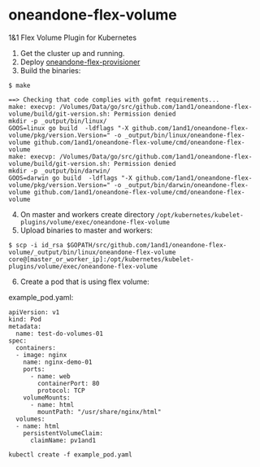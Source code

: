 # oneandone-flex-volume
1&amp;1 Flex Volume Plugin for Kubernetes


1. Get the cluster up and running. 
2. Deploy [oneandone-flex-provisioner](https://github.com/StackPointCloud/external-storage/blob/oneandone/oneandone/flex-volume/README.md)
3. Build the binaries:
```
$ make

==> Checking that code complies with gofmt requirements...
make: execvp: /Volumes/Data/go/src/github.com/1and1/oneandone-flex-volume/build/git-version.sh: Permission denied
mkdir -p _output/bin/linux/
GOOS=linux go build  -ldflags "-X github.com/1and1/oneandone-flex-volume/pkg/version.Version=" -o _output/bin/linux/oneandone-flex-volume github.com/1and1/oneandone-flex-volume/cmd/oneandone-flex-volume
make: execvp: /Volumes/Data/go/src/github.com/1and1/oneandone-flex-volume/build/git-version.sh: Permission denied
mkdir -p _output/bin/darwin/
GOOS=darwin go build  -ldflags "-X github.com/1and1/oneandone-flex-volume/pkg/version.Version=" -o _output/bin/darwin/oneandone-flex-volume github.com/1and1/oneandone-flex-volume/cmd/oneandone-flex-volume
```
4. On master and workers create directory `/opt/kubernetes/kubelet-plugins/volume/exec/oneandone-flex-volume`
5. Upload binaries to master and workers:
```
$ scp -i id_rsa $GOPATH/src/github.com/1and1/oneandone-flex-volume/_output/bin/linux/oneandone-flex-volume core@[master_or_worker_ip]:/opt/kubernetes/kubelet-plugins/volume/exec/oneandone-flex-volume
```

6. Create a pod that is using flex volume:

example_pod.yaml:
```
apiVersion: v1
kind: Pod
metadata:
  name: test-do-volumes-01
spec:
  containers:
  - image: nginx
    name: nginx-demo-01
    ports:
      - name: web
        containerPort: 80
        protocol: TCP
    volumeMounts:
      - name: html
        mountPath: "/usr/share/nginx/html"
  volumes:
  - name: html
    persistentVolumeClaim:
      claimName: pv1and1
```

```
kubectl create -f example_pod.yaml
```

